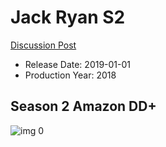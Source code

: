 # Jack Ryan S2

[Discussion Post](https://www.avsforum.com/threads/bass-eq-for-filtered-movies.2995212/post-58760196)

* Release Date: 2019-01-01
* Production Year: 2018

## Season 2 Amazon DD+

![img 0](https://i.imgur.com/XWzbexG.jpg)

